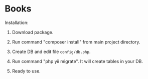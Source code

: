 # Books

Installation:

1. Download package.

2. Run command "composer install" from main project directory.

3. Create DB and edit file `config/db.php`.

4. Run command "php yii migrate". It will create tables in your DB.

6. Ready to use.
